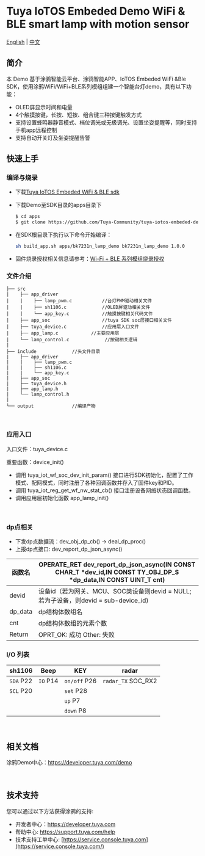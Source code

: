 # Tuya IoTOS Embeded Demo WiFi & BLE smart lamp with motion sensor

[English](./README.md) | [中文](./README_zh.md)

## 简介 


本 Demo 基于涂鸦智能云平台、涂鸦智能APP、IoTOS Embeded WiFi &Ble SDK，使用涂鸦WiFi/WiFi+BLE系列模组组建一个智能台灯demo，具有以下功能：
+ OLED屏显示时间和电量
+ 4个触摸按键，长按、短按、组合键三种按键触发方式
+ 支持设置蜂鸣器静音模式、档位调光或无极调光、设置坐姿提醒等，同时支持手机app远程控制
+ 支持自动开关灯及坐姿提醒告警


## 快速上手

### 编译与烧录
+ 下载[Tuya IoTOS Embeded WiFi & BLE sdk](https://github.com/tuya/tuya-iotos-embeded-sdk-wifi-ble-bk7231n) 

+ 下载Demo至SDK目录的apps目录下 

  ```bash
  $ cd apps
  $ git clone https://github.com/Tuya-Community/tuya-iotos-embeded-demo-wifi-ble-smart-lamp-with-motion-sensor
  ```
  
+ 在SDK根目录下执行以下命令开始编译：

  ```bash
  sh build_app.sh apps/bk7231n_lamp_demo bk7231n_lamp_demo 1.0.0 
  ```

+ 固件烧录授权相关信息请参考：[Wi-Fi + BLE 系列模组烧录授权](https://developer.tuya.com/cn/docs/iot/device-development/burn-and-authorization/burn-and-authorize-wifi-ble-modules/burn-and-authorize-wb-series-modules?id=Ka78f4pttsytd) 



### 文件介绍
```
├── src	
|    ├── app_driver
|    |    ├── lamp_pwm.c           //台灯PWM驱动相关文件
|    |    ├── sh1106.c             //OLED屏驱动相关文件
|    |    └── app_key.c            //触摸按键相关代码文件
|    ├── app_soc                   //tuya SDK soc层接口相关文件
|    ├── tuya_device.c             //应用层入口文件
|    ├── app_lamp.c            //主要应用层
|    └── lamp_control.c             //按键相关逻辑
|
├── include				//头文件目录
|    ├── app_driver
|    |    ├── lamp_pwm.c       
|    |    ├── sh1106.c       
|    |    └── app_key.c            
|    ├── app_soc
|    ├── tuya_device.h
|    ├── app_lamp.h
|    └── lamp_control.h
|
└── output              //编译产物
```

<br>

### 应用入口
入口文件：tuya_device.c

重要函数：device_init()

+ 调用 tuya_iot_wf_soc_dev_init_param() 接口进行SDK初始化，配置了工作模式、配网模式，同时注册了各种回调函数并存入了固件key和PID。
+ 调用 tuya_iot_reg_get_wf_nw_stat_cb() 接口注册设备网络状态回调函数。
+ 调用应用层初始化函数 app_lamp_init()

<br>

### dp点相关

+ 下发dp点数据流：dev_obj_dp_cb() -> deal_dp_proc()
+ 上报dp点接口: dev_report_dp_json_async()

|函数名 | OPERATE_RET dev_report_dp_json_async(IN CONST CHAR_T *dev_id,IN CONST TY_OBJ_DP_S *dp_data,IN CONST UINT_T cnt)|
|	---|---|
|    devid | 设备id（若为网关、MCU、SOC类设备则devid = NULL;若为子设备，则devid = sub-device_id)|
|    dp_data | dp结构体数组名|
|    cnt |dp结构体数组的元素个数|
|    Return    |  OPRT_OK: 成功  Other: 失败 |

### I/O 列表

|sh1106|Beep|KEY|radar|
| --- | --- | --- | --- |
|`SDA` P22|`IO` P14|`on/off` P26|`radar_TX` SOC_RX2|
|`SCL` P20||`set` P28|
|||`up` P7|
|||`down` P8|

<br>



## 相关文档

涂鸦Demo中心：https://developer.tuya.com/demo


<br>


## 技术支持

您可以通过以下方法获得涂鸦的支持:

- 开发者中心：https://developer.tuya.com
- 帮助中心: https://support.tuya.com/help
- 技术支持工单中心: [https://service.console.tuya.com](https://service.console.tuya.com/) 


<br>


